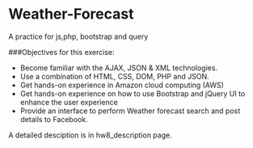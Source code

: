 # Weather-Forecast
A practice for js,php, bootstrap and query


###Objectives for this  exercise:
 
+ Become familiar with the AJAX, JSON & XML technologies.
+ Use a combination of HTML, CSS, DOM, PHP and JSON.
+ Get hands-on experience in Amazon cloud computing (AWS)
+ Get hands-on experience on how to use Bootstrap and jQuery UI to enhance
the user experience
+ Provide an interface to perform Weather forecast search and post details to
Facebook.


A detailed desciption is in hw8_description page.
